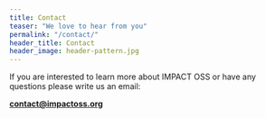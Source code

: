 ```yaml
---
title: Contact
teaser: "We love to hear from you"
permalink: "/contact/"
header_title: Contact
header_image: header-pattern.jpg
---
```


If you are interested to learn more about IMPACT OSS or have any questions please write us an email:

**[contact@impactoss.org](mailto:contact@impactoss.org)**
